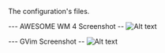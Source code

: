 The configuration's files.


--- AWESOME WM 4 Screenshot --
![Alt text](screenshot.png?raw=true "Awesome WM 4")


--- GVim Screenshot --
![Alt text](gvim.png?raw=true "GVim")

